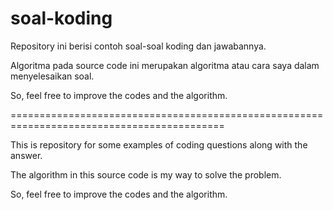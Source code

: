 # soal-koding

Repository ini berisi contoh soal-soal koding dan jawabannya.

Algoritma pada source code ini merupakan algoritma atau cara saya dalam menyelesaikan soal. 

So, feel free to improve the codes and the algorithm.

===========================================================================================

This is repository for some examples of coding questions along with the answer.

The algorithm in this source code is my way to solve the problem.

So, feel free to improve the codes and the algorithm.


